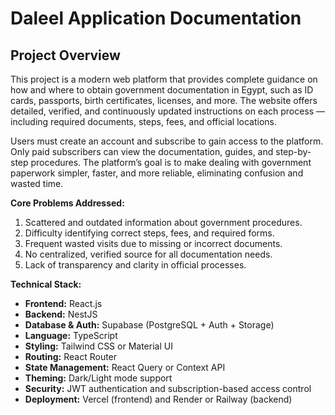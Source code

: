 # Daleel Application Documentation

## Project Overview
This project is a modern web platform that provides complete guidance on how and where to obtain government documentation in Egypt, such as ID cards, passports, birth certificates, licenses, and more.
The website offers detailed, verified, and continuously updated instructions on each process — including required documents, steps, fees, and official locations.

Users must create an account and subscribe to gain access to the platform.
Only paid subscribers can view the documentation, guides, and step-by-step procedures.
The platform’s goal is to make dealing with government paperwork simpler, faster, and more reliable, eliminating confusion and wasted time.

**Core Problems Addressed:**
1. Scattered and outdated information about government procedures.
2. Difficulty identifying correct steps, fees, and required forms.
3. Frequent wasted visits due to missing or incorrect documents.
4. No centralized, verified source for all documentation needs.
5. Lack of transparency and clarity in official processes.

**Technical Stack:**
- **Frontend:** React.js  
- **Backend:** NestJS  
- **Database & Auth:** Supabase (PostgreSQL + Auth + Storage)  
- **Language:** TypeScript  
- **Styling:** Tailwind CSS or Material UI  
- **Routing:** React Router  
- **State Management:** React Query or Context API  
- **Theming:** Dark/Light mode support  
- **Security:** JWT authentication and subscription-based access control  
- **Deployment:** Vercel (frontend) and Render or Railway (backend)

